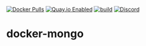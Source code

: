 [![Docker Pulls](https://badgen.net/docker/pulls/noenv/mongo)](https://hub.docker.com/r/noenv/mongo)
[![Quay.io Enabled](https://badgen.net/badge/quay%20pulls/enabled/green)](https://quay.io/repository/noenv/mongo)
[![build](https://github.com/NoEnv/docker-mongo/actions/workflows/build.yml/badge.svg)](https://github.com/NoEnv/docker-mongo/actions/workflows/build.yml)
[![Discord](https://badgen.net/discord/online-members/mZAjkQfYSj)](https://discord.gg/mZAjkQfYSj)

# docker-mongo
